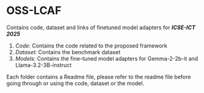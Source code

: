 # OSS-LCAF
Contains code, dataset and links of finetuned model adapters for ***ICSE-ICT 2025***

1. *Code*: Contains the code related to the proposed framework
2. *Dataset*: Contains the benchmark dataset
3. *Models*: Contains the fine-tuned model adapters for Gemma-2-2b-it and Llama-3.2-3B-instruct

Each folder contains a Readme file, please refer to the readme file before going through or using the code, dataset or the model.
